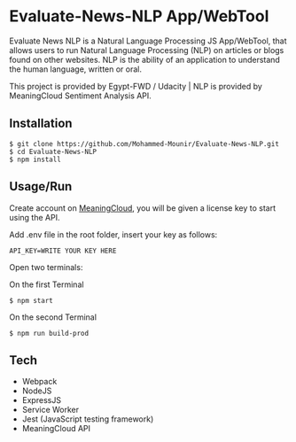 # Evaluate-News-NLP App/WebTool

Evaluate News NLP is a Natural Language Processing JS App/WebTool, that allows users to run Natural Language Processing (NLP) on articles or blogs found on other websites. NLP is the ability of an application to understand the human language, written or oral.

This project is provided by Egypt-FWD / Udacity | NLP is provided by MeaningCloud Sentiment Analysis API.

## Installation

```
$ git clone https://github.com/Mohammed-Mounir/Evaluate-News-NLP.git
$ cd Evaluate-News-NLP
$ npm install
```

## Usage/Run

Create account on [MeaningCloud](https://www.meaningcloud.com/developer/sentiment-analysis), you will be given a license key to start using the API.

Add .env file in the root folder, insert your key as follows:

```
API_KEY=WRITE YOUR KEY HERE
```

Open two terminals:

On the first Terminal

```
$ npm start
```

On the second Terminal

```
$ npm run build-prod
```

## Tech

- Webpack
- NodeJS
- ExpressJS
- Service Worker
- Jest (JavaScript testing framework)
- MeaningCloud API
